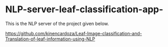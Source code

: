 # NLP-server-leaf-classification-app-

This is the NLP server of the project given below.

https://github.com/kinencardoza/Leaf-Image-classification-and-Translation-of-leaf-information-using-NLP
